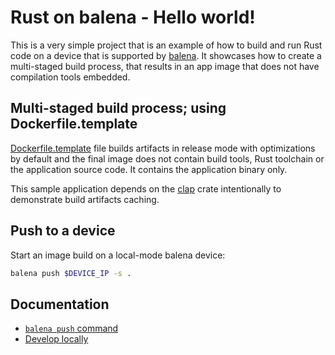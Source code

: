 # Rust on balena - Hello world!

This is a very simple project that is an example of how to build and run Rust
code on a device that is supported by [balena](https://balena.io).
It showcases how to create a multi-staged build process, that results in an
app image that does not have compilation tools embedded.

## Multi-staged build process; using Dockerfile.template

[Dockerfile.template](Dockerfile.template) file builds artifacts in release
mode with optimizations by default and the final image does not contain
build tools, Rust toolchain or the application source code. It contains
the application binary only.

This sample application depends on the [clap](https://crates.io/crates/clap)
crate intentionally to demonstrate build artifacts caching.

## Push to a device

Start an image build on a local-mode balena device:

```sh
balena push $DEVICE_IP -s .
```

## Documentation

* [`balena push` command](https://www.balena.io/docs/reference/cli/#push-applicationordevice)
* [Develop locally](https://www.balena.io/docs/learn/develop/local-mode/)
